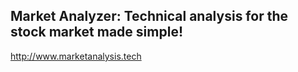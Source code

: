 ## Market Analyzer: Technical analysis for the stock market made simple!

http://www.marketanalysis.tech
